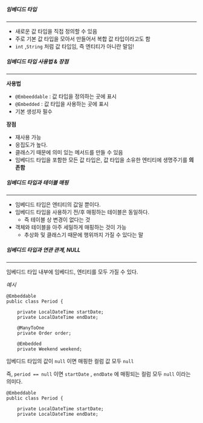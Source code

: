 
##### 임베디드 타입
---

- 새로운 값 타입을 직접 정의할 수 있음
- 주로 기본 값 타입을 모아서 만들어서 복합 값 타입이라고도 함
-  `int` ,`String` 처럼 값 타입임, 즉 엔티티가 아니란 말임!


##### 임베디드 타입 사용법 & 장점
---

**사용법**
- `@Embeeddable` : 값 타입을 정의하는 곳에 표시
-  `@Embedded`  : 값 타입을 사용하는 곳에 표시
-  기본 생성자 필수


**장점**
- 재사용 가능
- 응집도가 높다.
- 클래스기 때문에 의미 있는 메서드를 만들 수 있음
- 임베디드 타입을 포함한 모든 값 타입은, 값 타입을 소유한 엔티티에 생명주기를 **의존함**



##### 임베디드 타입과 테이블 매핑
---

- 임베디드 타입은 엔티티의 값일 뿐이다.
- 임베디드 타입을 사용하기 전/후 매핑하는 테이블은 동일하다. 
	- 즉 테이블 상 변경이 없다는 것
- 객체와 테이블을 아주 세밀하게 매핑하는 것이 가능
	- 추상화 및 클래스기 때문에 행위까지 가질 수 있다는 말


##### 임베디드 타입과 연관 관계, NULL
---
임베디드 타입 내부에 임베디드, 엔티티를 모두 가질 수 있다.

*예시*

```
@Embeddable  
public class Period {  
  
    private LocalDateTime startDate;  
    private LocalDateTime endDate;  
    
    @ManyToOne  
    private Order order;  
    
    @Embedded  
    private Weekend weekend;
```


임베디드 타입의 값이 `null` 이면 매핑한 컬럼 값 모두 `null`

즉, `period == null` 이면  `startDate` , `endDate` 에 매핑되는 컬럼 모두 `null` 이라는 의미다.

```
@Embeddable  
public class Period {  
  
    private LocalDateTime startDate;  
    private LocalDateTime endDate;  
```

